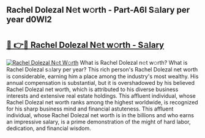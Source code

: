 ## Rachel Dolezal N𝚎t w𝚘rth - Part-A6I S𝚊lary per year d0Wl2

# <h2><a href="http://gc44ky5.nevu.top/?p=Rachel+Dolezal">🔗 👉🔴 Rachel Dolezal N𝚎t w𝚘rth - S𝚊lary</a></h2>

[![Rachel Dolezal N𝚎t W𝚘rth](https://i.imgur.com/Oavwk0R.jpeg)](http://gc44ky5.nevu.top/?p=Rachel+Dolezal)
What is Rachel Dolezal n𝚎t w𝚘rth? What is Rachel Dolezal s𝚊lary per year?
This rich person's Rachel Dolezal net worth is considerable, earning him a place among the industry's most wealthy. His annual compensation is substantial, but it is overshadowed by his believed Rachel Dolezal net worth, which is attributed to his diverse business interests and extensive real estate holdings. This affluent individual, whose Rachel Dolezal net worth ranks among the highest worldwide, is recognized for his sharp business mind and financial astuteness. This affluent individual, whose Rachel Dolezal net worth is in the billions and who earns an impressive salary, is a prime demonstration of the might of hard labor, dedication, and financial wisdom.
